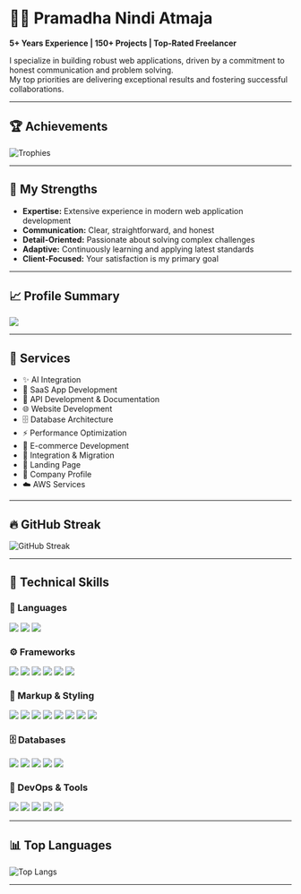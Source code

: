 # 🧑‍💻 Pramadha Nindi Atmaja  
**5+ Years Experience | 150+ Projects | Top-Rated Freelancer**

I specialize in building robust web applications, driven by a commitment to honest communication and problem solving.  
My top priorities are delivering exceptional results and fostering successful collaborations.

---

## 🏆 Achievements  
![Trophies](https://github-profile-trophy.vercel.app/?username=pramadha-nindi-atmaja&theme=onedark&margin-w=10&margin-h=10)

---

## 💪 My Strengths  

- **Expertise:** Extensive experience in modern web application development  
- **Communication:** Clear, straightforward, and honest  
- **Detail-Oriented:** Passionate about solving complex challenges  
- **Adaptive:** Continuously learning and applying latest standards  
- **Client-Focused:** Your satisfaction is my primary goal  

---

## 📈 Profile Summary  
![](http://github-profile-summary-cards.vercel.app/api/cards/profile-details?username=pramadha-nindi-atmaja&theme=github_dark)

---

## 💼 Services  

- ✨ AI Integration  
- 🚀 SaaS App Development  
- 🔗 API Development & Documentation  
- 🌐 Website Development  
- 🗄️ Database Architecture  
- ⚡ Performance Optimization  
- 🛒 E-commerce Development  
- 🔄 Integration & Migration  
- 📄 Landing Page  
- 🏢 Company Profile  
- ☁️ AWS Services  

---

## 🔥 GitHub Streak  
![GitHub Streak](https://streak-stats.demolab.com?user=pramadha-nindi-atmaja&theme=github-dark-blue)

---

## 🧠 Technical Skills  

### 📝 Languages  
<p align="left">
  <img src="https://img.shields.io/badge/JavaScript-F7DF1E?logo=javascript&logoColor=black" />
  <img src="https://img.shields.io/badge/PHP-777BB4?logo=php&logoColor=white" />
  <img src="https://img.shields.io/badge/Python-3776AB?logo=python&logoColor=white" />
</p>

### ⚙️ Frameworks  
<p align="left">
  <img src="https://img.shields.io/badge/React-20232a?logo=react&logoColor=61dafb" />
  <img src="https://img.shields.io/badge/Vue.js-42b883?logo=vue.js&logoColor=white" />
  <img src="https://img.shields.io/badge/Next.js-000000?logo=next.js&logoColor=white" />
  <img src="https://img.shields.io/badge/Laravel-F55247?logo=laravel&logoColor=white" />
  <img src="https://img.shields.io/badge/Node.js-339933?logo=node.js&logoColor=white" />
  <img src="https://img.shields.io/badge/TypeScript-3178c6?logo=typescript&logoColor=white" />
</p>

### 🎨 Markup & Styling  
<p align="left">
  <img src="https://img.shields.io/badge/HTML5-e34f26?logo=html5&logoColor=white" />
  <img src="https://img.shields.io/badge/CSS3-1572B6?logo=css3&logoColor=white" />
  <img src="https://img.shields.io/badge/TailwindCSS-38bdf8?logo=tailwindcss&logoColor=white" />
  <img src="https://img.shields.io/badge/Bootstrap-7952B3?logo=bootstrap&logoColor=white" />
  <img src="https://img.shields.io/badge/jQuery-0769AD?logo=jquery&logoColor=white" />
  <img src="https://img.shields.io/badge/Blade-e74430?logo=laravel" />
  <img src="https://img.shields.io/badge/Livewire-4E5D94?logo=laravel" />
  <img src="https://img.shields.io/badge/Inertia.js-000000?logo=inertia&logoColor=white" />
</p>

### 🗄️ Databases  
<p align="left">
  <img src="https://img.shields.io/badge/MySQL-005C84?logo=mysql&logoColor=white" />
  <img src="https://img.shields.io/badge/PostgreSQL-336791?logo=postgresql&logoColor=white" />
  <img src="https://img.shields.io/badge/MongoDB-47A248?logo=mongodb&logoColor=white" />
  <img src="https://img.shields.io/badge/Firebase-ffca28?logo=firebase&logoColor=black" />
  <img src="https://img.shields.io/badge/Oracle-F80000?logo=oracle&logoColor=white" />
</p>

### 🧰 DevOps & Tools  
<p align="left">
  <img src="https://img.shields.io/badge/Git-F05032?logo=git&logoColor=white" />
  <img src="https://img.shields.io/badge/GitHub-181717?logo=github&logoColor=white" />
  <img src="https://img.shields.io/badge/AWS-232f3e?logo=amazonaws&logoColor=white" />
  <img src="https://img.shields.io/badge/Postman-FF6C37?logo=postman&logoColor=white" />
  <img src="https://img.shields.io/badge/Docker-2496ED?logo=docker&logoColor=white" />
</p>

---

## 📊 Top Languages  
![Top Langs](https://github-readme-stats.vercel.app/api/top-langs/?username=pramadha-nindi-atmaja&layout=compact&theme=github_dark&langs_count=8)

---
